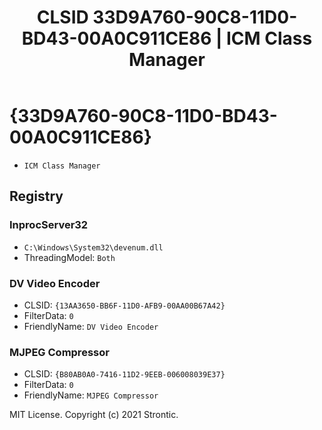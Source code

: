 ﻿---
title: "CLSID 33D9A760-90C8-11D0-BD43-00A0C911CE86 | ICM Class Manager"
excerpt: What is COM-Object CLSID 33D9A760-90C8-11D0-BD43-00A0C911CE86?
---

# {33D9A760-90C8-11D0-BD43-00A0C911CE86}

* `ICM Class Manager`

## Registry


### InprocServer32

* `C:\Windows\System32\devenum.dll`
* ThreadingModel: `Both`

### DV Video Encoder

* CLSID: `{13AA3650-BB6F-11D0-AFB9-00AA00B67A42}`
* FilterData: `0`
* FriendlyName: `DV Video Encoder`

### MJPEG Compressor

* CLSID: `{B80AB0A0-7416-11D2-9EEB-006008039E37}`
* FilterData: `0`
* FriendlyName: `MJPEG Compressor`

MIT License. Copyright (c) 2021 Strontic.


